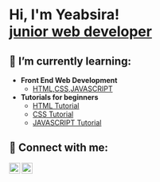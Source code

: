 <h1>Hi, I'm Yeabsira! <br/><a href="https://github.com/joshmadakor1">junior web developer</a>

<h2>🌱 I’m currently learning:</h2>

- <b>Front End Web Development</b>
  - [HTML,CSS,JAVASCRIPT](https://www.alxafrica.com/)
- <b>Tutorials for beginners</b>
  - [HTML Tutorial](https://www.youtube.com/playlist?list=PLr6-GrHUlVf_ZNmuQSXdS197Oyr1L9sPB)
  - [CSS Tutorial](https://www.youtube.com/playlist?list=PLr6-GrHUlVf8JIgLcu3sHigvQjTw_aC9C)
  - [JAVASCRIPT Tutorial](https://www.youtube.com/watch?v=xriSN8igvy4&list=PLr6-GrHUlVf9SIx5cDhoEMknias5Xyv67)
  

<h2> 🤳 Connect with me:</h2>

[<img align="left" alt="YeabsiraZewdu | LinkedIn" width="22px" src="https://cdn.jsdelivr.net/npm/simple-icons@v3/icons/linkedin.svg" />][linkedin]
[<img align="left" alt="YeabsiraZewdu | Instagram" width="22px" src="https://cdn.jsdelivr.net/npm/simple-icons@v3/icons/instagram.svg" />][instagram]

[instagram]: https://www.instagram.com/yabi_18/ 
[linkedin]: https://www.linkedin.com/in/yeabsira-zewdu

<!--
**joshmadakor1/joshmadakor1** is a ✨ _special_ ✨ repository because its `README.md` (this file) appears on your GitHub profile.

Here are some ideas to get you started:

- 🔭 I’m currently working on ...
- 🌱 I’m currently learning ...
- 👯 I’m looking to collaborate on ...
- 🤔 I’m looking for help with ...
- 💬 Ask me about ...
- 📫 How to reach me: ...
- 😄 Pronouns: ...
- ⚡ Fun fact: ...
-->

